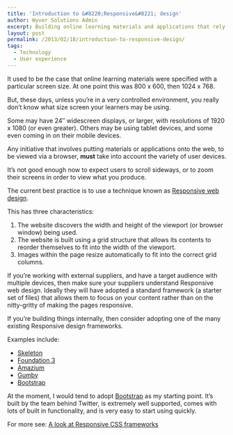 ```yaml
---
title: 'Introduction to &#8220;Responsive&#8221; design'
author: Wyver Solutions Admin
excerpt: Building online learning materials and applications that rely on a certain screen size is, with the plethora of available devices, now not an option. Responsive web design allows you to focus on content without worrying about screen size.
layout: post
permalink: /2013/02/18/introduction-to-responsive-design/
tags:
  - Technology
  - User experience
---
```

It used to be the case that online learning materials were specified with a particular screen size. At one point this was 800 x 600, then 1024 x 768.

But, these days, unless you&#8217;re in a very controlled environment, you really don&#8217;t know what size screen your learners may be using.

Some may have 24&#8243; widescreen displays, or larger, with resolutions of 1920 x 1080 (or even greater). Others may be using tablet devices, and some even coming in on their mobile devices.

Any initiative that involves putting materials or applications onto the web, to be viewed via a browser, **must** take into account the variety of user devices.

It&#8217;s not good enough now to expect users to scroll sideways, or to zoom their screens in order to view what you produce.

The current best practice is to use a technique known as <a title="Wikipedia article on Responsive Web Design" href="http://en.wikipedia.org/wiki/Responsive_web_design" target="_blank">Responsive web design</a>.

This has three characteristics:

  1. <span style="line-height: 13px;">The website discovers the width and height of the viewport (or browser window) being used.</span>
  2. The website is built using a grid structure that allows its contents to reorder themselves to fit into the width of the viewport.
  3. Images within the page resize automatically to fit into the correct grid columns.

If you&#8217;re working with external suppliers, and have a target audience with multiple devices, then make sure your suppliers understand Responsive web design. Ideally they will have adopted a standard framework (a starter set of files) that allows them to focus on your content rather than on the nitty-gritty of making the pages responsive.

If you&#8217;re building things internally, then consider adopting one of the many existing Responsive design frameworks.

Examples include:

  * <a href="http://www.getskeleton.com/" target="_blank">Skeleton</a>
  * <a href="http://foundation.zurb.com/" target="_blank">Foundation 3</a>
  * <a href="http://www.amazium.co.uk/" target="_blank">Amazium</a>
  * <a href="http://twitter.github.com/bootstrap/" target="_blank">Gumby</a>
  * <a href="http://twitter.github.com/bootstrap/" target="_blank">Bootstrap</a>

At the moment, I would tend to adopt <a href="http://twitter.github.com/bootstrap/" target="_blank">Bootstrap</a> as my starting point. It&#8217;s built by the team behind Twitter, is extremely well supported, comes with lots of built in functionality, and is very easy to start using quickly.

For more see: <a href="http://blog.teamtreehouse.com/a-look-at-responsive-css-frameworks" target="_blank">A look at Responsive CSS frameworks</a>
